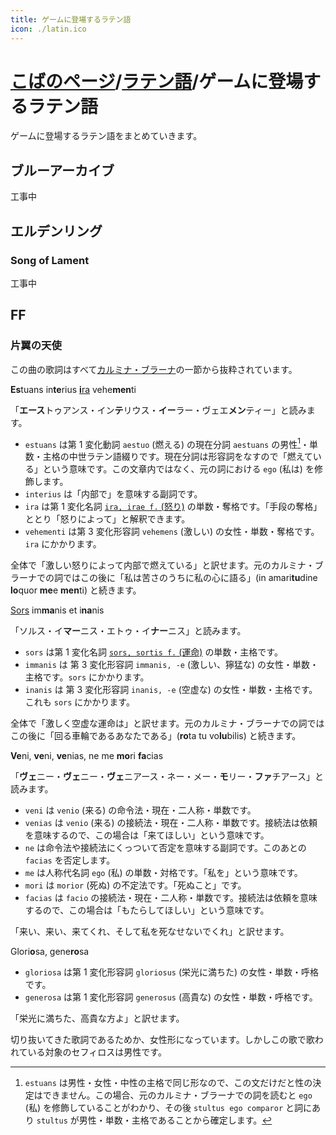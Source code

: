 ```yaml
---
title: ゲームに登場するラテン語
icon: ./latin.ico
---
```


# [こばのページ](../index.html)/[ラテン語](index.html)/ゲームに登場するラテン語

ゲームに登場するラテン語をまとめていきます。

## ブルーアーカイブ
工事中

## エルデンリング
### Song of Lament
工事中

## FF
### 片翼の天使

この曲の歌詞はすべて[カルミナ・ブラーナ](https://www.kanzaki.com/music/ecrit/carmina-burana.html)の一節から抜粋されています。

**Es**tuans in**te**rius [**i**ra](in-games/noun-ira) vehe**men**ti

「**エース**トゥアンス・イン**テ**リウス・**イー**ラー・ヴェエ**メン**ティー」と読みます。
- `estuans` は第 1 変化動詞 `aestuo` (燃える) の現在分詞 `aestuans` の男性[^estuans-why-male]・単数・主格の中世ラテン語綴りです。現在分詞は形容詞をなすので「燃えている」という意味です。この文章内ではなく、元の詞における `ego` (私は) を修飾します。
- `interius` は「内部で」を意味する副詞です。
- `ira` は第 1 変化名詞 [`ira, irae f.` (怒り)](in-games/noun-ira) の単数・奪格です。「手段の奪格」ととり「怒りによって」と解釈できます。
- `vehementi` は第 3 変化形容詞 `vehemens` (激しい) の女性・単数・奪格です。`ira` にかかります。

全体で「激しい怒りによって内部で燃えている」と訳せます。元のカルミナ・ブラーナでの詞ではこの後に「私は苦さのうちに私の心に語る」(in amari**tu**dine **lo**quor **me**e **men**ti) と続きます。

[^estuans-why-male]: `estuans` は男性・女性・中性の主格で同じ形なので、この文だけだと性の決定はできません。この場合、元のカルミナ・ブラーナでの詞を読むと `ego` (私) を修飾していることがわかり、その後 `stultus ego comparor` と詞にあり `stultus` が男性・単数・主格であることから確定します。

[Sors](in-games/noun-sors) im**ma**nis et i**na**nis

「ソルス・イ**マー**ニス・エトゥ・イ**ナー**ニス」と読みます。

- `sors` は第 1 変化名詞 [`sors, sortis f.` (運命)](in-games/noun-sors) の単数・主格です。
- `immanis` は 第 3 変化形容詞 `immanis, -e` (激しい、獰猛な) の女性・単数・主格です。`sors` にかかります。
- `inanis` は 第 3 変化形容詞 `inanis, -e` (空虚な) の女性・単数・主格です。これも `sors` にかかります。

全体で「激しく空虚な運命は」と訳せます。元のカルミナ・ブラーナでの詞ではこの後に「回る車輪であるあなたである」(**ro**ta tu vo**lu**bilis) と続きます。


**Ve**ni, **ve**ni, **ve**nias, ne me **mo**ri **fa**cias

「**ヴェ**ニー・**ヴェ**ニー・**ヴェ**ニアース・ネー・メー・**モ**リー・**ファ**チアース」と読みます。

- `veni` は `venio` (来る) の命令法・現在・二人称・単数です。
- `venias` は `venio` (来る) の接続法・現在・二人称・単数です。接続法は依頼を意味するので、この場合は「来てほしい」という意味です。
- `ne` は命令法や接続法にくっついて否定を意味する副詞です。このあとの `facias` を否定します。
- `me` は人称代名詞 `ego` (私) の単数・対格です。「私を」という意味です。
- `mori` は `morior` (死ぬ) の不定法です。「死ぬこと」です。
- `facias` は `facio` の接続法・現在・二人称・単数です。接続法は依頼を意味するので、この場合は「もたらしてほしい」という意味です。

「来い、来い、来てくれ、そして私を死なせないでくれ」と訳せます。

Glori**o**sa, gene**ro**sa

- `gloriosa` は第 1 変化形容詞 `gloriosus` (栄光に満ちた) の女性・単数・呼格です。
- `generosa` は第 1 変化形容詞 `generosus` (高貴な) の女性・単数・呼格です。

「栄光に満ちた、高貴な方よ」と訳せます。

切り抜いてきた歌詞であるためか、女性形になっています。しかしこの歌で歌われている対象のセフィロスは男性です。

